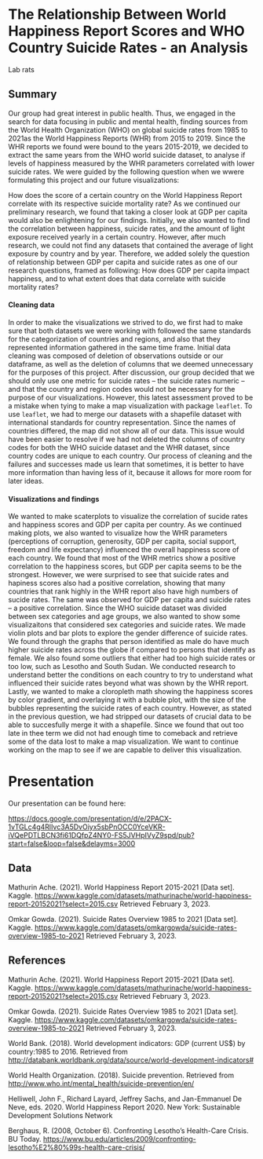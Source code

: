 The Relationship Between World Happiness Report Scores and WHO Country
Suicide Rates - an Analysis
================
Lab rats


## Summary

Our group had great interest in public health. Thus, we engaged in the search for data focusing in public and mental health, finding sources from the World Health Organization (WHO) on global suicide rates from 1985 to 2021as the World Happiness Reports (WHR)  from 2015 to 2019. Since the WHR reports we found were bound to the years 2015-2019, we decided to extract the same years from the WHO world suicide dataset, to analyse if levels of happiness measured by the WHR parameters correlated with lower suicide rates. We were guided by the following question when we wwere formulating this project and our future visualizations: 

How does the score of a certain country on the World Happiness Report correlate with its respective suicide mortality rate?
As we continued our preliminary research, we found that taking a closer look at GDP per capita would also be enlightening for our findings. Initially, we also wanted to find the correlation between happiness, suicide rates, and the amount of light exposure received yearly in a certain country. However, after much research, we could not find any datasets that contained the average of light exposure by country and by year. Therefore, we added solely the question of relationship between GDP per capita and suicide rates as one of our research questions, framed as following: 
How does GDP per capita impact happiness, and to what extent does that data correlate with suicide mortality rates?

#### Cleaning data 

In order to make the visualizations we strived to do, we first had to make sure that both datasets we were working with followed the same standards for the categorization of countries and regions, and also that they represented information gathered in the same time frame. Initial data cleaning was composed of deletion of observations outside or our dataframe, as well as the deletion of columns that we deemed unnecessary for the purposes of this project. After discussion, our group decided that we should only use one metric for suicide rates – the suicide rates numeric – and that the country and region codes would not be necessary for the purpose of our visualizations. However, this latest assessment proved to be a mistake when tying to make a map visualization with package `leaflet`. To use `leaflet`, we had to merge our datasets with a shapefile dataset with international standards for country representation. Since the names of countries differed, the map did not show all of our data. This issue would have been easier to resolve if we had not deleted the columns of country codes for both the WHO suicide dataset and the WHR dataset, since country codes are unique to each country. 
Our process of cleaning and the failures and successes made us learn that sometimes, it is better to have more information than having less of it, because it allows for more room for later ideas. 

#### Visualizations and findings 

We wanted to make scaterplots to visualize the correlation of sucide rates and happiness scores and GDP per capita per country. As we continued making plots, we also wanted to visualize how the WHR parameters (perceptions of corruption, generosity, GDP per capita, social support, freedom and life expectancy)  influenced the overall happiness score of each country. We found that most of the WHR metrics show a positive correlation to the happiness scores, but GDP per capita seems to be the strongest. However, we were surprised to see that suicide rates and hapiness scores also had a positive correlation, showing that many countries that rank highly in the WHR report also have high numbers of sucide rates. The same was observed for GDP per capita and suicide rates – a positive correlation. 
Since the WHO suicide dataset was divided between sex categories and age groups, we also wanted to show some visualizaitons that considered sex categories and suicide rates. We made violin plots and bar plots to explore the gender difference of suicide rates. We found through the graphs that person identified as male do have much higher suicide rates across the globe if compared to persons that identify as female. We also found some outliers that either had too high suicide rates or too low, such as Lesotho and South Sudan. We conducted research to understand better the conditions on each country to try to understand what influenced their suicide rates beyond what was shown by the WHR report. 
Lastly, we wanted to make a cloropleth math showing the happiness scores by color gradient, and overlaying it with a bubble plot, with the size of the bubbles representing the suicide rates of each country. However, as stated in the previous question, we had stripped our datasets of crucial data to be able to succesfully merge it with a shapefile. Since we found that out too late in thee term we did not had enough time to comeback and retrieve some of the data lost to make a map visualization. We want to continue working on the map to see if we are capable to deliver this visualization. 


# Presentation

Our presentation can be found here:

https://docs.google.com/presentation/d/e/2PACX-1vTGLc4g4RlIvc3A5DvOiyx5sbPnOCC0YceVKR-iVQePDTLBCN3fi61DQfpZ4NY0-FS5JVHpIVyZ9spd/pub?start=false&loop=false&delayms=3000


## Data 


Mathurin Ache. (2021). World Happiness Report 2015-2021 [Data set]. Kaggle. https://www.kaggle.com/datasets/mathurinache/world-happiness-report-20152021?select=2015.csv Retrieved February 3, 2023.

Omkar Gowda. (2021). Suicide Rates Overview 1985 to 2021 [Data set]. Kaggle. https://www.kaggle.com/datasets/omkargowda/suicide-rates-overview-1985-to-2021 Retrieved February 3, 2023.


## References


Mathurin Ache. (2021). World Happiness Report 2015-2021 [Data set]. Kaggle. https://www.kaggle.com/datasets/mathurinache/world-happiness-report-20152021?select=2015.csv Retrieved February 3, 2023.

Omkar Gowda. (2021). Suicide Rates Overview 1985 to 2021 [Data set]. Kaggle. https://www.kaggle.com/datasets/omkargowda/suicide-rates-overview-1985-to-2021 Retrieved February 3, 2023.

World Bank. (2018). World development indicators: GDP (current US$) by country:1985 to 2016. Retrieved from http://databank.worldbank.org/data/source/world-development-indicators#

World Health Organization. (2018). Suicide prevention. Retrieved from http://www.who.int/mental_health/suicide-prevention/en/

Helliwell, John F., Richard Layard, Jeffrey Sachs, and Jan-Emmanuel De Neve, eds. 2020. World Happiness Report 2020. New York: Sustainable Development Solutions Network

Berghaus, R. (2008, October 6). Confronting Lesotho’s Health-Care Crisis. BU Today. https://www.bu.edu/articles/2009/confronting-lesotho%E2%80%99s-health-care-crisis/